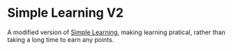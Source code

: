 # Simple Learning V2

A modified version of [Simple Learning](https://rimworldbase.com/simple-learning-mod/), making learning pratical, rather than taking a long time to earn any points.
